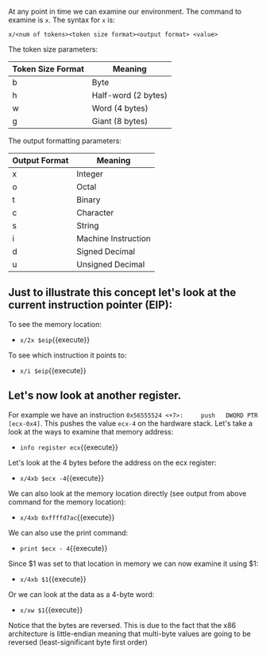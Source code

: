 At any point in time we can examine our environment. The command to examine is `x`. The syntax for `x` is:

`x/<num of tokens><token size format><output format> <value>`

The token size parameters:

|Token Size Format|Meaning
|------|-------
|b|Byte
|h|Half-word (2 bytes)
|w|Word (4 bytes)
|g|Giant (8 bytes)

The output formatting parameters:

|Output Format|Meaning
|------|------
|x|Integer
|o|Octal
|t|Binary
|c|Character
|s|String
|i|Machine Instruction
|d|Signed Decimal
|u|Unsigned Decimal

## Just to illustrate this concept let's look at the current instruction pointer (EIP):

To see the memory location:

* `x/2x $eip`{{execute}}

To see which instruction it points to:

* `x/i $eip`{{execute}}

## Let's now look at another register. 
For example we have an instruction `0x56555524 <+7>:     push   DWORD PTR [ecx-0x4]`. This pushes the value `ecx-4` on the hardware stack. Let's take a look at the ways to examine that memory address:

* `info register ecx`{{execute}}

Let's look at the 4 bytes before the address on the ecx register:

* `x/4xb $ecx -4`{{execute}}

We can also look at the memory location directly (see output from above command for the memory location):

* `x/4xb 0xffffd7ac`{{execute}}

We can also use the print command:

* `print $ecx - 4`{{execute}}

Since $1 was set to that location in memory we can now examine it using $1:

* `x/4xb $1`{{execute}}

Or we can look at the data as a 4-byte word:

* `x/xw $1`{{execute}}

Notice that the bytes are reversed. This is due to the fact that the x86 architecture is little-endian meaning that multi-byte values are going to be reversed (least-significant byte first order)

